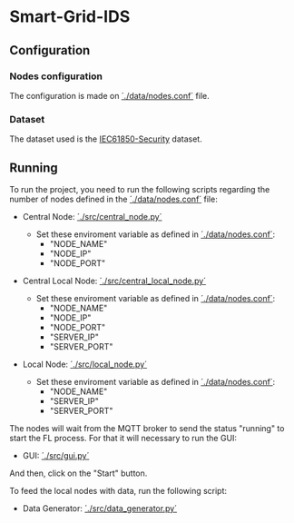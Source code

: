 # Smart-Grid-IDS

## Configuration

### Nodes configuration

The configuration is made on [´./data/nodes.conf´](./data/nodes.conf) file.

### Dataset

The dataset used is the [IEC61850-Security](./data/iec61850_security_dataset/) dataset.

## Running

To run the project, you need to run the following scripts regarding the number of nodes defined in the [´./data/nodes.conf´](./data/nodes.conf) file:

- Central Node: [´./src/central_node.py´](./src/central_node.py)
    - Set these enviroment variable as defined in [´./data/nodes.conf´](./data/nodes.conf):
        - "NODE_NAME"
        - "NODE_IP"
        - "NODE_PORT"

- Central Local Node: [´./src/central_local_node.py´](./src/central_local_node.py)
    - Set these enviroment variable as defined in [´./data/nodes.conf´](./data/nodes.conf):
        - "NODE_NAME"
        - "NODE_IP"
        - "NODE_PORT"
        - "SERVER_IP"
        - "SERVER_PORT"

- Local Node: [´./src/local_node.py´](./src/local_node.py)
    - Set these enviroment variable as defined in [´./data/nodes.conf´](./data/nodes.conf):
        - "NODE_NAME"
        - "SERVER_IP"
        - "SERVER_PORT"

The nodes will wait from the MQTT broker to send the status "running" to start the FL process.
For that it will necessary to run the GUI:

- GUI: [´./src/gui.py´](./src/gui.py)

And then, click on the "Start" button.

To feed the local nodes with data, run the following script:

- Data Generator: [´./src/data_generator.py´](./src/data_generator.py)

